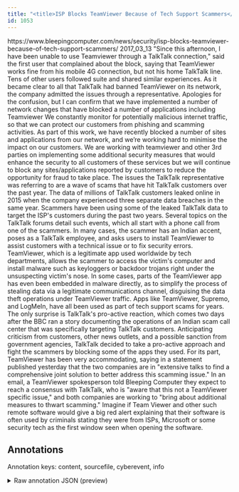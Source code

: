 ```yaml
---
title: "<title>ISP Blocks TeamViewer Because of Tech Support Scammers</title>"
id: 1053
---
```


<title>ISP Blocks TeamViewer Because of Tech Support Scammers</title>
<source> https://www.bleepingcomputer.com/news/security/isp-blocks-teamviewer-because-of-tech-support-scammers/ </source>
<date> 2017_03_13 </date>
<text>
"Since this afternoon, I have been unable to use Teamviewer through a TalkTalk connection," said the first user that complained about the block, saying that TeamViewer works fine from his mobile 4G connection, but not his home TalkTalk line.
Tens of other users followed suite and shared similar experiences.
As it became clear to all that TalkTalk had banned TeamViewer on its network, the company admitted the issues through a representative.
Apologies for the confusion, but I can confirm that we have implemented a number of  network changes that have blocked a number of applications including Teamviewer
We constantly monitor for potentially malicious internet traffic, so that we can protect our customers from phishing and scamming activities.
As part of this work, we have recently blocked a number of sites and applications from our network, and we’re working hard to minimise the impact on our customers.
We are working with teamviewer and other 3rd parties on implementing some additional security measures that would enhance the security to all customers of these services but we will continue to block any sites/applications reported by customers to reduce the opportunity for fraud to take place.
The issues the TalkTalk representative was referring to are a wave of scams that have hit TalkTalk customers over the past year.
The data of millions of TalkTalk customers leaked online in 2015 when the company experienced three separate data breaches in the same year.
Scammers have been using some of the leaked TalkTalk data to target the ISP's customers during the past two years.
Several topics on the TalkTalk forums detail such events, which all start with a phone call from one of the scammers.
In many cases, the scammer has an Indian accent, poses as a TalkTalk employee, and asks users to install TeamViewer to assist customers with a technical issue or to fix security errors.
TeamViewer, which is a legitimate app used worldwide by tech departments, allows the scammer to access the victim's computer and install malware such as keyloggers or backdoor trojans right under the unsuspecting victim's nose.
In some cases, parts of the TeamViewer app has even been embedded in malware directly, as to simplify the process of stealing data via a legitimate communications channel, disguising the data theft operations under TeamViewer traffic.
Apps like TeamViewer, Supremo, and LogMeIn, have all been used as part of tech support scams for years.
The only surprise is TalkTalk's pro-active reaction, which comes two days after the BBC ran a story documenting the operations of an Indian scam call center that was specifically targeting TalkTalk customers.
Anticipating criticism from customers, other news outlets, and a possible sanction from government agencies, TalkTalk decided to take a pro-active approach and fight the scammers by blocking some of the apps they used.
For its part, TeamViewer has been very accommodating, saying in a statement published yesterday that the two companies are in "extensive talks to find a comprehensive joint solution to better address this scamming issue."
In an email, a TeamViewer spokesperson told Bleeping Computer they expect to reach a consensus with TalkTalk, who is "aware that this not a TeamViewer specific issue," and both companies are working to "bring about additional measures to thwart scamming."
Imagine if Team Viewer and other such remote software would give a big red alert explaining that their software is often used by criminals stating they were from ISPs, Microsoft or some security tech as the first window seen when opening the software.
</text>



## Annotations

Annotation keys: content, sourcefile, cyberevent, info

<details>
<summary>Raw annotation JSON (preview)</summary>

```json
{
  "content": "\"Since this afternoon, I have been unable to use Teamviewer through a TalkTalk connection,\" said the first user that complained about the block, saying that TeamViewer works fine from his mobile 4G connection, but not his home TalkTalk line. Tens of other users followed suite and shared similar experiences. As it became clear to all that TalkTalk had banned TeamViewer on its network, the company admitted the issues through a representative. Apologies for the confusion, but I can confirm that we have implemented a number of\u00a0 network changes that have blocked a number of applications including Teamviewer We constantly monitor for potentially malicious internet traffic, so that we can protect our customers from phishing and scamming activities. As part of this work, we have recently blocked a number of sites and applications from our network, and we\u2019re working hard to minimise the impact on our customers. We are working with teamviewer and other 3rd parties on implementing some additional security measures that would enhance the security to all customers of these services but we will continue to block any sites/applications reported by customers to reduce the opportunity for fraud to take place. The issues the TalkTalk representative was referring to are a wave of scams that have hit TalkTalk customers over the past year. The data of millions of TalkTalk customers leaked online in 2015 when the company experienced three separate data breaches in the same year. Scammers have been using some of the leaked TalkTalk data to target the ISP's customers during the past two years. Several topics on the TalkTalk forums detail such events, which all start with a phone call from one of the scammers. In many cases, the scammer has an Indian accent, poses as a TalkTalk employee, and asks users to install TeamViewer to assist customers with a technical issue or to fix security errors. TeamViewer, which is a legitimate app used worldwide by tech departments, allows the scammer to access the victim's computer and install malware such as keyloggers or backdoor trojans right under the unsuspecting victim's nose. In some cases, parts of the TeamViewer app has even been embedded in malware directly, as to simplify the process of stealing data via a legitimate communications channel, disguising the data theft operations under TeamViewer traffic. Apps like TeamViewer, Supremo, and LogMeIn, have all been used as part of tech support scams for years. The only surprise is TalkTalk's pro-active reaction, which comes two days after the BBC ran a story documenting the operations of an Indian scam call center that was specifically targeting TalkTalk customers. Anticipating criticism from customers, other news outlets, and a possible sanction from government agencies, TalkTalk decided to take a pro-active approach and fight the scammers by blocking some of the apps they used. For its part, TeamViewer has been very accommodating, saying in a statement published yesterday that the two companies are in \"extensive talks to find a comprehensive joint solution to better address this scamming issue.\" In an email, a TeamViewer spokesperson told Bleeping Computer they expect to reach a consensus with TalkTalk, who is \"aware that this not a TeamViewer specific issue,\" and both companies are working to \"bring about additional measures to thwart scamming.\" Imagine if Team Viewer and other such remote software would give a big red alert explaining that their software is often used by criminals stating they were from ISPs, Microsoft or some security tech as the first window seen when opening the software.",
  "sourcefile": "1053.txt",
  "cyberevent": {
    "hopper": [
      {
        "index": 0,
        "relation": "Same",
        "events": [
          {
            "index": "E2",
            "type": "Attack",
            "realis": "Actual",
            "nugget": {
              "startOffset": 1384,
              "index": "T3",
           
```
</details>
